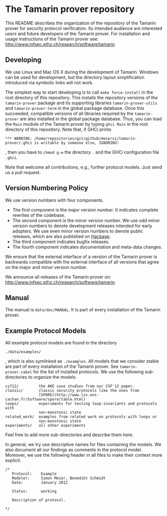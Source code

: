 The Tamarin prover repository
=============================

This README describes the organization of the repository of the Tamarin prover
for security protocol verification. Its intended audience are interested
users and future developers of the Tamarin prover. For installation
and usage instructions of the Tamarin prover see:
http://www.infsec.ethz.ch/research/software/tamarin.

Developing
----------

We use Linux and Mac OS X during the development of Tamarin. Windows can be
used for development, but the directory layout simplification introduced via
symbolic links will not work.

The simplest way to start developing is to call `make force-install` in the
root directory of this repository. This installs the repository versions of
the `tamarin-prover` package and its supporting libraries
`tamarin-prover-utils` and `tamarin-prover-term` in the global package
database. Once this succeeded, compatible versions of all libraries required
by the `tamarin-prover` are also installed in the global package database.
Thus, you can load the `Main` module of the Tamarin prover by typing `ghci
Main` in the root directory of this repository. Note that, if GHCi prints

~~~~
*** WARNING: /home/repositories/git/github/meiersi/tamarin-prover/.ghci is writable by someone else, IGNORING!
~~~~

, then you have to `chmod g-w` the directory `.` and the GHCi configuration
file `.ghci`.

Note that welcome all contributions, e.g., further protocol models. Just send
us a pull request.


Version Numbering Policy
-----------------------

We use version numbers with four components.

 - The first component is the major version number. It indicates complete
   rewrites of the codebase.
 - The second component is the minor version number. We use odd minor version
   numbers to denote development releases intended for early adopters. We use
   even minor version numbers to denote public releases, which are also
   published on [Hackage](http://hackage.haskell.org/package/tamarin-prover).
 - The third component indicates bugfix releases.
 - The fourth component indicates documentation and meta-data changes.

We ensure that the external interface of a version of the Tamarin prover is backwards
compatible with the external interface of all versions that agree on the major
and minor version number.

We announce all releases of the Tamarin prover on:
http://www.infsec.ethz.ch/research/software/tamarin.


Manual
------

The manual is `data/doc/MANUAL`. It is part of every installation of the
Tamarin prover.


Example Protocol Models
-----------------------

All example protocol models are found in the directory

    ./data/examples/

, which is also symlinked as `./examples`. All models that we consider stable
are part of every installation of the Tamarin prover. See
`tamarin-prover.cabal` for the list of installed protocols. We use the
following sub-directories to organize the models.

~~~~
csf12/         the AKE case studies from our CSF'12 paper.
classic/       classic security protocols like the ones from
               [SPORE](http://www.lsv.ens-cachan.fr/Software/spore/table.html)
loops/         experiments for testing loop-invariants and protocols with
               non-monotonic state
related_work/  examples from related work on protocols with loops or
               non-monotonic state
experiments/   all other experiments
~~~~

Feel free to add more sub-directories and describe them here.

In general, we try use descriptive names for files containing the models. We
also document all our findings as comments in the protocol model.  Moreover,
we use the following header in all files to make their context more explicit.

~~~~
/*
   Protocol:    Example
   Modeler:     Simon Meier, Benedikt Schmidt
   Date:        January 2012

   Status:      working

   Description of protocol.

*/
~~~~
